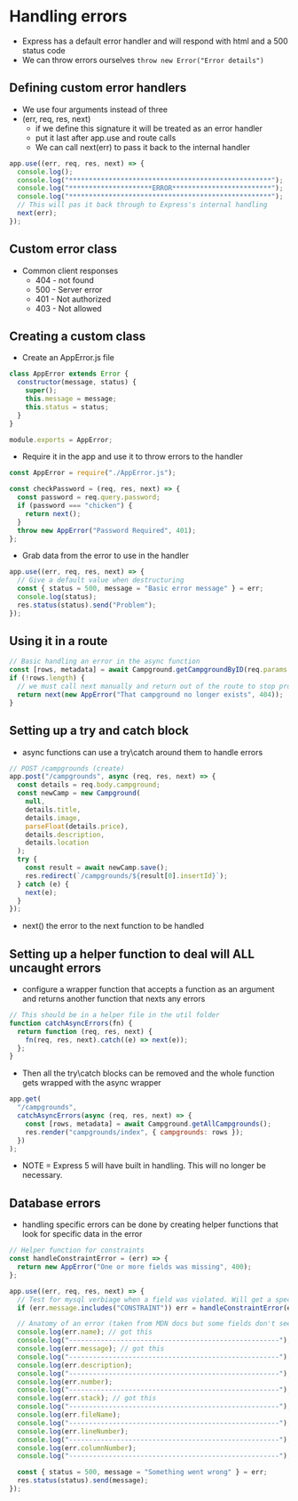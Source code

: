 # Handling errors

- Express has a default error handler and will respond with html and a 500 status code
- We can throw errors ourselves
  `throw new Error("Error details")`

## Defining custom error handlers

- We use four arguments instead of three
- (err, req, res, next)
  - if we define this signature it will be treated as an error handler
  - put it last after app.use and route calls
  - We can call next(err) to pass it back to the internal handler

```js
app.use((err, req, res, next) => {
  console.log();
  console.log("***************************************************");
  console.log("*********************ERROR*************************");
  console.log("***************************************************");
  // This will pas it back through to Express's internal handling
  next(err);
});
```

## Custom error class

- Common client responses
  - 404 - not found
  - 500 - Server error
  - 401 - Not authorized
  - 403 - Not allowed

## Creating a custom class

- Create an AppError.js file

```js
class AppError extends Error {
  constructor(message, status) {
    super();
    this.message = message;
    this.status = status;
  }
}

module.exports = AppError;
```

- Require it in the app and use it to throw errors to the handler

```js
const AppError = require("./AppError.js");

const checkPassword = (req, res, next) => {
  const password = req.query.password;
  if (password === "chicken") {
    return next();
  }
  throw new AppError("Password Required", 401);
};
```

- Grab data from the error to use in the handler

```js
app.use((err, req, res, next) => {
  // Give a default value when destructuring
  const { status = 500, message = "Basic error message" } = err;
  console.log(status);
  res.status(status).send("Problem");
});
```

## Using it in a route

```js
// Basic handling an error in the async function
const [rows, metadata] = await Campground.getCampgroundByID(req.params.id);
if (!rows.length) {
  // we must call next manually and return out of the route to stop processing
  return next(new AppError("That campground no longer exists", 404));
}
```

## Setting up a try and catch block

- async functions can use a try\catch around them to handle errors

```js
// POST /campgrounds (create)
app.post("/campgrounds", async (req, res, next) => {
  const details = req.body.campground;
  const newCamp = new Campground(
    null,
    details.title,
    details.image,
    parseFloat(details.price),
    details.description,
    details.location
  );
  try {
    const result = await newCamp.save();
    res.redirect(`/campgrounds/${result[0].insertId}`);
  } catch (e) {
    next(e);
  }
});
```

- next() the error to the next function to be handled

## Setting up a helper function to deal will ALL uncaught errors

- configure a wrapper function that accepts a function as an argument and returns another function that nexts any errors

```js
// This should be in a helper file in the util folder
function catchAsyncErrors(fn) {
  return function (req, res, next) {
    fn(req, res, next).catch((e) => next(e));
  };
}
```

- Then all the try\catch blocks can be removed and the whole function gets wrapped with the async wrapper

```js
app.get(
  "/campgrounds",
  catchAsyncErrors(async (req, res, next) => {
    const [rows, metadata] = await Campground.getAllCampgrounds();
    res.render("campgrounds/index", { campgrounds: rows });
  })
);
```

- NOTE = Express 5 will have built in handling. This will no longer be necessary.

## Database errors

- handling specific errors can be done by creating helper functions that look for specific data in the error

```js
// Helper function for constraints
const handleConstraintError = (err) => {
  return new AppError("One or more fields was missing", 400);
};
```

```js
app.use((err, req, res, next) => {
  // Test for mysql verbiage when a field was violated. Will get a special message to send back from the above helper function
  if (err.message.includes("CONSTRAINT")) err = handleConstraintError(err);

  // Anatomy of an error (taken from MDN docs but some fields don't seem to be used by v8)
  console.log(err.name); // got this
  console.log("-----------------------------------------------------");
  console.log(err.message); // got this
  console.log("-----------------------------------------------------");
  console.log(err.description);
  console.log("-----------------------------------------------------");
  console.log(err.number);
  console.log("-----------------------------------------------------");
  console.log(err.stack); // got this
  console.log("-----------------------------------------------------");
  console.log(err.fileName);
  console.log("-----------------------------------------------------");
  console.log(err.lineNumber);
  console.log("-----------------------------------------------------");
  console.log(err.columnNumber);
  console.log("-----------------------------------------------------");

  const { status = 500, message = "Something went wrong" } = err;
  res.status(status).send(message);
});
```
